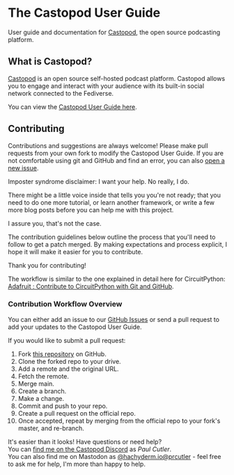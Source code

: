 # The Castopod User Guide
User guide and documentation for [Castopod](https://www.castopod.org), the open source podcasting platform.

## What is Castopod?

[Castopod](https://www.castopod.org) is an open source self-hosted podcast platform.  Castopod allows you to engage 
and interact with your audience with its built-in social network connected to the Fediverse.

You can view the [Castopod User Guide here](https://prcutler.github.io/castopod-user-guide/).

## Contributing

Contributions and suggestions are always welcome! Please make pull requests from your own fork to modify the 
Castopod User Guide.  If you are not comfortable using git and GitHub and find an error, you can also [open 
a new issue](https://github.com/prcutler/castopod-user-guide/issues).

Imposter syndrome disclaimer: I want your help. No really, I do.

There might be a little voice inside that tells you you're not ready; that you need to do one more tutorial, 
or learn another framework, or write a few more blog posts before you can help me with this project.

I assure you, that's not the case.

The contribution guidelines below outline the process that you'll need to follow to get a patch merged. 
By making expectations and process explicit, I hope it will make it easier for you to contribute.

Thank you for contributing!

The workflow is similar to the one explained in detail here for CircuitPython: [Adafruit : Contribute to CircuitPython with Git and GitHub](https://learn.adafruit.com/contribute-to-circuitpython-with-git-and-github/overview).

### Contribution Workflow Overview

You can either add an issue to our [GitHub Issues](https://github.com/prcutler/castopod-user-guide/issues) 
or send a pull request to add your updates to the Castopod User Guide.

If you would like to submit a pull request:

1. Fork [this repository](https://github.com/prcutler/castopod-user-guide) on GitHub.
1. Clone the forked repo to your drive.
1. Add a remote and the original URL.
1. Fetch the remote.
1. Merge main.
1. Create a branch.
1. Make a change.
1. Commit and push to your repo.
1. Create a pull request on the official repo.
1. Once accepted, repeat by merging from the official repo to your fork's master, and re-branch.

It's easier than it looks!  Have questions or need help?  
You can [find me on the Castopod Discord](https://discord.com/invite/2tBBA4Nf2P) as *Paul Cutler*.  
You can also find me on Mastodon as [@hachyderm.io@prcutler](https://hachyderm.io/@prcutler)  - 
feel free to ask me for help, I'm more than happy to help.

